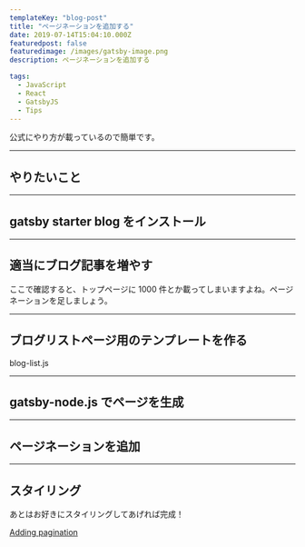 ```yaml
---
templateKey: "blog-post"
title: "ページネーションを追加する"
date: 2019-07-14T15:04:10.000Z
featuredpost: false
featuredimage: /images/gatsby-image.png
description: ページネーションを追加する

tags:
  - JavaScript
  - React
  - GatsbyJS
  - Tips
---
```


公式にやり方が載っているので簡単です。

---

## やりたいこと

---

## gatsby starter blog をインストール

---

## 適当にブログ記事を増やす

ここで確認すると、トップページに 1000 件とか載ってしまいますよね。ページネーションを足しましょう。

---

## ブログリストページ用のテンプレートを作る

blog-list.js

---

## gatsby-node.js でページを生成

---

## ページネーションを追加

---

## スタイリング

あとはお好きにスタイリングしてあげれば完成！

[Adding pagination](https://www.gatsbyjs.org/docs/adding-pagination/)
